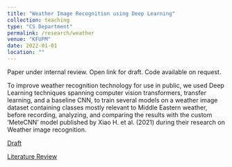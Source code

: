 ```yaml
---
title: "Weather Image Recognition using Deep Learning"
collection: teaching
type: "CS Department"
permalink: /research/weather
venue: "KFUPM"
date: 2022-01-01
location: ""
---
```



Paper under internal review. Open link for draft. Code available on request.

To improve weather recognition technology for use in public, we used Deep Learning techniques spanning computer vision transformers, transfer learning, and a baseline CNN, to train several models on a weather image dataset containing classes mostly relevant to Middle Eastern weather, before recording, analyzing, and comparing the results with the custom ‘MeteCNN’ model published by Xiao H. et al. (2021) during their research on Weather image recognition.

[Draft](/files/Weather.pdf)

[Literature Review](/files/WeatherLiteratureReview.pdf)
